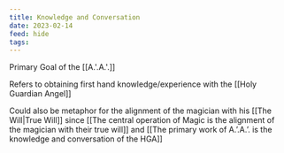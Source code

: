 ```yaml
---
title: Knowledge and Conversation
date: 2023-02-14
feed: hide
tags:
---
```


Primary Goal of the [[A.'.A.'.]]

Refers to obtaining first hand knowledge/experience with the [[Holy Guardian Angel]] 

Could also be metaphor for the alignment of the magician with his [[The Will|True Will]] since [[The central operation of Magic is the alignment of the magician with their true will]] and [[The primary work of A.’.A.’. is the knowledge and conversation of the HGA]] 